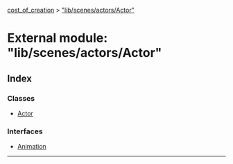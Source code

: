 [cost_of_creation](../README.md) > ["lib/scenes/actors/Actor"](../modules/_lib_scenes_actors_actor_.md)



# External module: "lib/scenes/actors/Actor"

## Index

### Classes

* [Actor](../classes/_lib_scenes_actors_actor_.actor.md)


### Interfaces

* [Animation](../interfaces/_lib_scenes_actors_actor_.animation.md)



---

